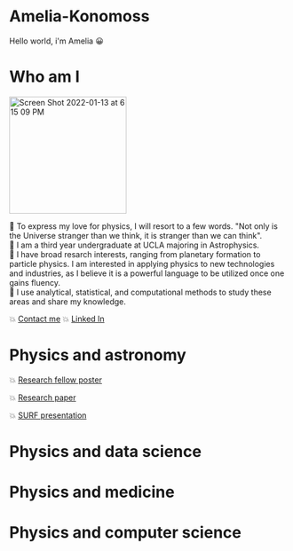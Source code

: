 # Amelia-Konomoss
Hello world, i'm Amelia
:grinning:
# Who am I

<img width="211" alt="Screen Shot 2022-01-13 at 6 15 09 PM" src="https://user-images.githubusercontent.com/66533374/149439941-509c92f2-68cd-4044-9673-98a78a8cb66d.png">


:dizzy: To express my love for physics, I will resort to a few words. "Not only is the Universe stranger than we think, it is stranger than we can think". <br />
:dizzy: I am a third year undergraduate at UCLA majoring in Astrophysics. <br />
:dizzy:  I have broad resarch interests, ranging from planetary formation to particle physics. I am interested in applying physics to new technologies and industries, as I believe it is a powerful language to be utilized once one gains fluency. <br />
:dizzy:  I use analytical, statistical, and computational methods to study these areas and share my knowledge.  <br />

:boom: [Contact me](konomos@g.ucla.edu)
:boom: [Linked In](https://www.linkedin.com/in/amelia-konomos/)

# Physics and astronomy

:boom: [Research fellow poster](https://github.com/akonomos/Amelia-Konomoss/files/7856561/RESEARCH_POSTER.pdf) <br />

:boom: [Research paper](https://github.com/akonomos/Amelia-Konomoss/files/7856583/final_report_SURF.pdf)

:boom: [SURF presentation](https://www.youtube.com/watch?v=WAnW8u--diQ)

# Physics and data science

# Physics and medicine

# Physics and computer science

